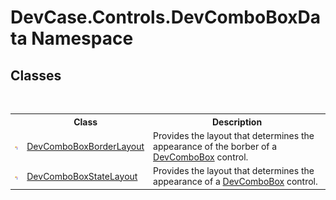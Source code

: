# DevCase.Controls.DevComboBoxData Namespace
 




## Classes
&nbsp;<table><tr><th></th><th>Class</th><th>Description</th></tr><tr><td>![Public class](media/pubclass.gif "Public class")</td><td><a href="T_DevCase_Controls_DevComboBoxData_DevComboBoxBorderLayout">DevComboBoxBorderLayout</a></td><td>
Provides the layout that determines the appearance of the borber of a <a href="T_DevCase_Controls_DevComboBox">DevComboBox</a> control.</td></tr><tr><td>![Public class](media/pubclass.gif "Public class")</td><td><a href="T_DevCase_Controls_DevComboBoxData_DevComboBoxStateLayout">DevComboBoxStateLayout</a></td><td>
Provides the layout that determines the appearance of a <a href="T_DevCase_Controls_DevComboBox">DevComboBox</a> control.</td></tr></table>&nbsp;
